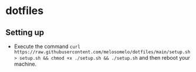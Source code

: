 # dotfiles

## Setting up

- Execute the command `curl https://raw.githubusercontent.com/melosomelo/dotfiles/main/setup.sh > setup.sh && chmod +x ./setup.sh && ./setup.sh` and then reboot your machine.
